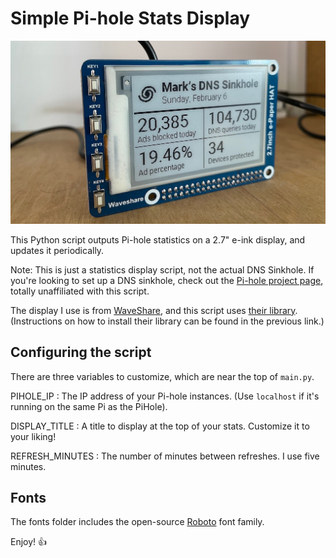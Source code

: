 # Simple Pi-hole Stats Display

![Alt text](images/pihole-eink-display.jpg?raw=true "Photo of Pi-hole eInk Display")

This Python script outputs Pi-hole statistics on a 2.7" e-ink display, and updates it periodically.

Note: This is just a statistics display script, not the actual DNS Sinkhole. If you're looking to set up a DNS sinkhole, check out the [Pi-hole project page](https://pi-hole.net), totally unaffiliated with this script.

The display I use is from [WaveShare](https://www.waveshare.com), and this script uses [their library](https://www.waveshare.com/wiki/2.7inch_e-Paper_HAT). (Instructions on how to install their library can be found in the previous link.)

## Configuring the script

There are three variables to customize, which are near the top of ``main.py``.

PIHOLE_IP
   : The IP address of your Pi-hole instances. (Use ``localhost`` if it's running on the same Pi as the PiHole).

DISPLAY_TITLE
   : A title to display at the top of your stats. Customize it to your liking!

REFRESH_MINUTES
   : The number of minutes between refreshes. I use five minutes.

## Fonts

The fonts folder includes the open-source [Roboto](https://github.com/googlefonts/roboto) font family.

Enjoy! 👍